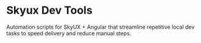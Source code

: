 # Skyux Dev Tools

Automation scripts for SkyUX + Angular that streamline repetitive local dev tasks to speed delivery and reduce manual steps.
